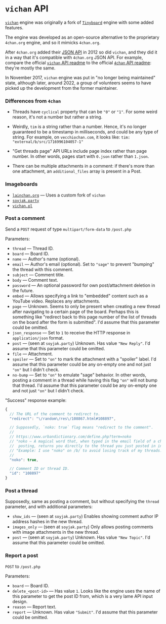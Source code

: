 # `vichan` API

[`vichan`](https://github.com/vichan-devel/vichan) engine was originally a fork of [`Tinyboard`](https://github.com/savetheinternet/Tinyboard) engine with some added features.

The engine was developed as an open-source alternative to the proprietary `4chan.org` engine, and so it mimicks `4chan.org`.

After `4chan.org` added their [JSON API](https://gitlab.com/catamphetamine/imageboard/blob/master/docs/engines/4chan.md) in 2012 so did `vichan`, and they did it in a way that it's compatible with `4chan.org` JSON API. For example, compare the official [`vichan` API readme](https://github.com/vichan-devel/vichan-API) to the official [`4chan` API readme](https://github.com/4chan/4chan-API): they're mostly the same.

In November 2017, `vichan` engine was put in "no longer being maintained" state, although later, around 2022, a group of volunteers seems to have picked up the development from the former maintainer.

### Differences from `4chan`

* Threads have `cyclical` property that can be `"0"` or `"1"`. For some weird reason, it's not a number but rather a string.

* Weirdly, `tim` is a string rather than a number. Hence, it's no longer guaranteed to be a timestamp in milliseconds, and could be any type of string. For example, on `vecchiochan.com`, it looks like: `tim: "external/b/src/1716996104057-1"`

* "Get threads page" API URLs include page index rather than page number. In other words, pages start with `0.json` rather than `1.json`.

* There can be multiple attachments in a comment: if there's more than one attachment, an `additional_files` array is present in a Post.

### Imageboards

* [`lainchan.org`](https://lainchan.org/) — Uses a custom fork of `vichan`
* [`soyjak.party`](https://soyjak.party/)
* [`vichan.pl`](https://vichan.pl/)

### Post a comment

Send a `POST` request of type `multipart/form-data` to `/post.php`

Parameters:

* `thread` — Thread ID.
* `board` — Board ID.
* `name` — Author's name (optional).
* `email` — Author's email (optional). Set to `"sage"` to prevent "bumping" the thread with this comment.
* `subject` — Comment title.
* `body` — Comment text.
* `password` — An optional password for own post/attachment deletion in the future.
* `embed` — Allows specifying a link to "embedded" content such as a YouTube video. Replaces any attachments.
* `page` — Unknown. Seems to only be present when creating a new thread after navigating to a certain page of the board. Perhaps this is something like "redirect back to this page number of the list of threads on the board after the form is submitted". I'd assume that this parameter could be omitted.
* `json_response` — Set to `1` to receive the HTTP response in `application/json` format.
* `post` — (seen at `soyjak.party`) Unknown. Has value `"New Reply"`. I'd assume that this parameter could be omitted.
* `file` — Attachment.
* `spoiler` — Set to `"on"` to mark the attachment with a "spoiler" label. I'd assume that this parameter could be any on-empty one and not just `"on"` but I didn't check.
* `no-bump` — Set to `"on"` to emulate "sage" behavior. In other words, posting a comment in a thread while having this flag `"on"` will not bump that thread. I'd assume that this parameter could be any on-empty one and not just `"on"` but I didn't check.

<!-- Also, posting a comment or a thread might require supplying a [CAPTCHA solution](#get-a-captcha). -->

"Success" response example:

```js
{
  // The URL of the comment to redirect to.
  "redirect": "\/random\/res\/108867.html#108897",

  // Supposedly, `noko: true` flag means "redirect to the comment".
  //
  // https://www.urbandictionary.com/define.php?term=noko
  // "noko — A magical word that, when typed in the email field of a chan post form before
  //  posting, returns you directly to the thread you just posted in instead of the thread list."
  // "Example: I use "noko" on /b/ to avoid losing track of my threads."
  //
  "noko": true,

  // Comment ID or thread ID.
  "id": "108897"
}
```

### Post a thread

Supposedly, same as posting a comment, but without specifying the `thread` parameter, and with additional parameters:

* `show_ids` — (seen at `soyjak.party`) Enables showing comment author IP address hashes in the new thread.
* `images_only` — (seen at `soyjak.party`) Only allows posting comments with image attachments in the new thread.
* `post` — (seen at `soyjak.party`) Unknown. Has value `"New Topic"`. I'd assume that this parameter could be omitted.

### Report a post

`POST` to `/post.php`

Parameters:

* `board` — Board ID.
* `delete_<post-id>` — Has value `1`. Looks like the engine uses the name of this parameter to get the post ID from, which is a very lame API input design.
* `reason` — Report text.
* `report` — Unknown. Has value `"Submit"`. I'd assume that this parameter could be omitted.